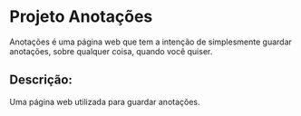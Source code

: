 # Projeto Anotações

Anotações é uma página web que tem a intenção de simplesmente guardar anotações, sobre qualquer coisa, quando você quiser.


## Descrição:

Uma página web utilizada para guardar anotações.
